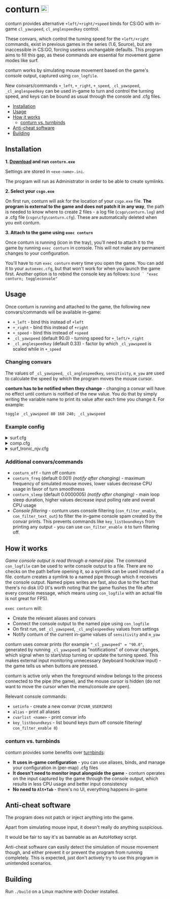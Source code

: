 <h1>conturn <img src="https://user-images.githubusercontent.com/16616463/182421854-486f911c-257c-403a-b9f1-423046c19243.png" width="24" height="23"></h1>

conturn provides alternative `+left/+right/+speed` binds for CS:GO with in-game `cl_yawspeed`, `cl_anglespeedkey` control.

These convars, which control the turning speed for the `+left/+right` commands, exist in previous games in the series (1.6, Source), but are inaccessible in CS:GO, forcing useless unchangable defaults. This program aims to fill this gap, as these commands are essential for movement game modes like surf.

conturn works by simulating mouse movement based on the game's console output, captured using `con_logfile`.

New convars/commands `+_left`, `+_right`, `+_speed`, `_cl_yawspeed`, `_cl_anglespeedkey` can be used in-game to turn and control the turning speed, and keys can be bound as usual through the console and .cfg files.

- [Installation](#installation)
- [Usage](#usage)
- [How it works](#how-it-works)
  - [conturn vs. turnbinds](#conturn-vs-turnbinds)
- [Anti-cheat software](#anti-cheat-software)
- [Building](#building)

## Installation

**1. [Download](https://github.com/t5mat/conturn/releases/latest/download/conturn.exe) and run `conturn.exe`**

Settings are stored in `<exe-name>.ini`.

The program will run as Administrator in order to be able to create symlinks.

**2. Select your `csgo.exe`**

On first run, conturn will ask for the location of your `csgo.exe` file. **The program is external to the game and does not patch it in any way**, the path is needed to know where to create 2 files - a log file (`csgo\conturn.log`) and a .cfg file (`csgo\cfg\conturn.cfg`). These are automatically deleted when you exit conturn.

**3. Attach to the game using `exec conturn`**

Once conturn is running (icon in the tray), you'll need to attach it to the game by running `exec conturn` in console. This will not make any permanent changes to your configuration.

You'll have to run `exec conturn` every time you open the game. You can add it to your `autoexec.cfg`, but that won't work for when you launch the game first. Another option is to rebind the console key as follows: ```bind ` "exec conturn; toggleconsole"```

## Usage

Once conturn is running and attached to the game, the following new convars/commands will be available in-game:

- `+_left` - bind this instead of `+left`
- `+_right` - bind this instead of `+right`
- `+_speed` - bind this instead of `+speed`
- `_cl_yawspeed` (default 90.0) - turning speed for `+_left/+_right`
- `_cl_anglespeedkey` (default 0.33) - factor by which `_cl_yawspeed` is scaled while in `+_speed`

### Changing convars

The values of `_cl_yawspeed`, `_cl_anglespeedkey`, `sensitivity`, `m_yaw` are used to calculate the speed by which the program moves the mouse cursor.

**conturn has to be notified when they change** - changing a convar will have no effect until conturn is notified of the new value. You do that by simply writing the variable name to print its value after each time you change it. For example:

```
toggle _cl_yawspeed 80 160 240; _cl_yawspeed
```

### Example config

<details>
<summary>surf.cfg</summary>

```
exec conturn

bind MOUSE1 +_left
bind MOUSE2 +_right
bind SHIFT +_speed

_cl_yawspeed 120; _cl_yawspeed
```

</details>

<details>
<summary>comp.cfg</summary>

```
conturn_off

bind MOUSE1 "+attack"
bind MOUSE2 "+attack2"
bind MOUSE5 "use weapon_flashbang"
```

</details>

<details>
<summary>surf_tronic_njv.cfg</summary>

```
exec surf

# Initial yawspeed
_cl_yawspeed 140; _cl_yawspeed

# Use MOUSE5 to change yawspeed
bind MOUSE5 "toggle _cl_yawspeed 70 140 210; _cl_yawspeed"

# Use SHIFT for fast spins
_cl_anglespeedkey 3.0; _cl_anglespeedkey
```

</details>

### Additional convars/commands

- `conturn_off` - turn off conturn
- `conturn_freq` (default 0.001) *(notify after changing)* - maximum frequency of simulated mouse moves, lower values decrease CPU usage in favor of turn smoothness
- `conturn_sleep` (default 0.0000005) *(notify after changing)* - main loop sleep duration, higher values decrease input polling rate and overall CPU usage
- *Console filtering* - conturn uses console filtering (`con_filter_enable`, `con_filter_text_out`) to filter the in-game console spam created by the convar prints. This prevents commands like `key_listboundkeys` from printing any output - you can use `con_filter_enable 0` to turn filtering off.

## How it works

*Game console output is read through a named pipe.* The command `con_logfile` can be used to write console output to a file. There are no checks on the path before opening it, so a symlink can be used instead of a file. conturn creates a symlink to a named pipe through which it receives the console output. Named pipes writes are fast, also due to the fact that there's no disk I/O (it's worth noting that the game flushes the file after every console message, which means using `con_logfile` with an actual file is not great for FPS).

`exec conturn` will:

- Create the relevant aliases and convars
- Connect the console output to the named pipe using `con_logfile`
- On first run, set `_cl_yawspeed`, `_cl_anglespeedkey` values from settings
- Notify conturn of the current in-game values of `sensitivity` and `m_yaw`

conturn uses convar prints (for example `"_cl_yawspeed" = "90.0"`, generated by running `_cl_yawspeed`) as "notifications" of convar changes, which signal when to start/stop turning or update the turning speed. This makes external input monitoring unnecessary (keyboard hook/raw input) - the game tells us when buttons are pressed.

conturn is active only when the foreground window belongs to the process connected to the pipe (the game), and the mouse cursor is hidden (do not want to move the cursor when the menu/console are open).

Relevant console commands:
- `setinfo` - create a new convar (`FCVAR_USERINFO`)
- `alias` - print all aliases
- `cvarlist <name>` - print convar info
- `key_listboundkeys` - list bound keys (turn off console filtering! `con_filter_enable 0`)

### conturn vs. turnbinds

conturn provides some benefits over [turnbinds](https://github.com/t5mat/turnbinds/):

- **It uses in-game configuration** - you can use aliases, binds, and manage your configuration in (per-map) .cfg files
- **It doesn't need to monitor input alongside the game** - conturn operates on the input captured by the game through the console output, which results in less CPU usage and better input consistency
- **No need to `Alt+Tab`** - there's no UI, everything happens in-game

## Anti-cheat software

The program does not patch or inject anything into the game.

Apart from simulating mouse input, it doesn't really do anything suspicious.

It would be fair to say it's as bannable as an AutoHotkey script.

Anti-cheat software can easily detect the simulation of mouse movement though, and either prevent it or prevent the program from running completely. This is expected, just don't actively try to use this program in unintended scenarios.

## Building

Run `./build` on a Linux machine with Docker installed.
